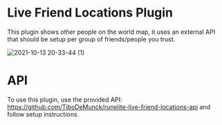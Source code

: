 # Live Friend Locations Plugin
This plugin shows other people on the world map, it uses an external API that should be setup per group of friends/people you trust.

![2021-10-13 20-33-44 (1)](https://user-images.githubusercontent.com/46536105/137194320-af1469d6-bef4-4893-adaf-6adb6f4648c6.gif)

# API
To use this plugin, use the provided API: https://github.com/TiboDeMunck/runelite-live-friend-locations-api and follow setup instructions.
